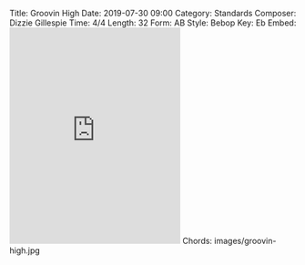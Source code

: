 Title: Groovin High
Date: 2019-07-30 09:00
Category: Standards
Composer: Dizzie Gillespie
Time: 4/4
Length: 32
Form: AB
Style: Bebop
Key: Eb
Embed: <iframe src="https://open.spotify.com/embed/user/thatdavidmiller/playlist/4wyRPsKfxp01jEXv4Qn9jj" width="300" height="380" frameborder="0" allowtransparency="true" allow="encrypted-media"></iframe>
Chords: images/groovin-high.jpg
